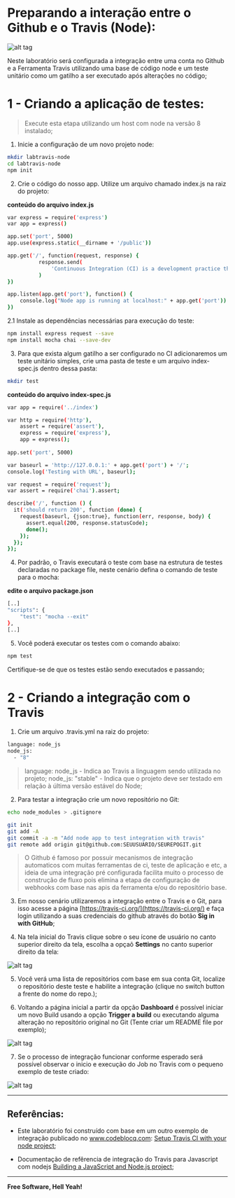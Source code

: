 # Preparando a interação entre o Github e o Travis (Node):

![alt tag](https://github.com/fiapsecdevops/classroom/raw/master/labs/images/1.1.0-travis-b.png)


Neste laboratório será configurada a integração entre uma conta no Github e a Ferramenta Travis utilizando uma base de código node e um teste unitário como um gatilho a ser executado após alterações no código;

# 1 - Criando a aplicação de testes:

> Execute esta etapa utilizando um host com node na versão 8 instalado;

1. Inicie a configuração de um novo projeto node:

```sh
mkdir labtravis-node
cd labtravis-node
npm init
```

2. Crie o código do nosso app. Utilize um arquivo chamado index.js na raiz do projeto:

**conteúdo do arquivo index.js**

```sh
var express = require('express')
var app = express()

app.set('port', 5000)
app.use(express.static(__dirname + '/public'))

app.get('/', function(request, response) {
          response.send(
              'Continuous Integration (CI) is a development practice that requires developers to integrate code into a sh    ared repository several times a day. Each check-in is then verified by an automated build, allowing teams to detect problems early.'
          )
})

app.listen(app.get('port'), function() {
    console.log("Node app is running at localhost:" + app.get('port'))
})
```

2.1 Instale as dependências necessárias para execução do teste:

```sh
npm install express request --save
npm install mocha chai --save-dev
```

3. Para que exista algum gatilho a ser configurado no CI adicionaremos um teste unitário simples, crie uma pasta de teste e um arquivo index-spec.js dentro dessa pasta:

```sh
mkdir test
```

**conteúdo do arquivo index-spec.js**

```sh
var app = require('../index')

var http = require('http'),
    assert = require('assert'),
    express = require('express'),
    app = express();
    
app.set('port', 5000)

var baseurl = 'http://127.0.0.1:' + app.get('port') + '/';
console.log('Testing with URL', baseurl);

var request = require('request');
var assert = require('chai').assert;

describe('/', function () {
  it('should return 200', function (done) {
    request(baseurl, {json:true}, function(err, response, body) {
      assert.equal(200, response.statusCode);
      done();
    });
  });
});
```

4. Por padrão, o Travis executará o teste com base na estrutura de testes declaradas no package file, neste cenário defina o comando de teste para o mocha:

**edite o arquivo package.json**

```sh
[..]
"scripts": {
    "test": "mocha --exit"
},
[..]
```

5. Você poderá executar os testes com o comando abaixo:

``` sh
npm test
```

Certifique-se de que os testes estão sendo executados e passando;

# 2 - Criando a integração com o Travis

1. Crie um arquivo .travis.yml na raiz do projeto:

```sh
language: node_js
node_js:
  - "8"
```

> language: node_js - Indica ao Travis a linguagem sendo utilizada no projeto;
> node_js: "stable" - Indica que o projeto deve ser testado em relação à última versão estável do Node;


2. Para testar a integração crie um novo repositório no Git:

```sh
echo node_modules > .gitignore

git init
git add -A
git commit -a -m "Add node app to test integration with travis"
git remote add origin git@github.com:SEUUSUARIO/SEUREPOGIT.git
```

> O Github é famoso por possuir mecanismos de integração automaticos com muitas ferramentas de ci, teste de aplicação e etc, a ideia de uma integração pré configurada facilita muito o processo de construção de fluxo pois elimina a etapa de configuração de webhooks com base nas apis da ferramenta e/ou do repositório base.

3. Em nosso cenário utilizaremos a integração entre o Travis e o Git, para isso acesse a página [https://travis-ci.org/](https://travis-ci.org/) e faça login utilizando a suas credenciais do github através do botão **Sig in with GitHub**;

4. Na tela inicial do Travis clique sobre o seu ícone de usuário no canto superior direito da tela, escolha a opçaõ **Settings** no canto superior direito da tela:

![alt tag](https://github.com/fiapsecdevops/classroom/raw/master/labs/images/1.1.9-travis.png)


5. Você verá uma lista de repositórios com base em sua conta Git, localize o repositório deste teste e habilite a integração (clique no switch button a frente do nome do repo.);

6. Voltando a página inicial a partir da opção **Dashboard** é possível iniciar um novo Build usando a opção **Trigger a build** ou executando alguma alteração no repositório original no Git (Tente criar um README file por exemplo);

![alt tag](https://github.com/fiapsecdevops/classroom/raw/master/labs/images/1.1.10-travis.png)


7. Se o processo de integração funcionar conforme esperado será possível observar o inicio e execução do Job no Travis com o pequeno exemplo de teste criado:

![alt tag](https://github.com/fiapsecdevops/classroom/raw/master/labs/images/1.1.11-travis.png)



---

## Referências:

- Este laboratório foi construído com base em um outro exemplo de integração publicado no www.codeblocq.com: [Setup Travis CI with your node project](http://www.codeblocq.com/2016/04/Setup-Travis-CI-with-your-node-project/);

- Documentação de refêrencia de integração do Travis para Javascript com nodejs [Building a JavaScript and Node.js project](https://docs.travis-ci.com/user/languages/javascript-with-nodejs/); 

---

**Free Software, Hell Yeah!**
